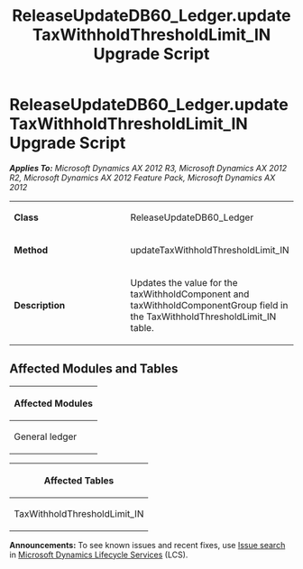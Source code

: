﻿---
title: ReleaseUpdateDB60_Ledger.updateTaxWithholdThresholdLimit_IN Upgrade Script
TOCTitle: ReleaseUpdateDB60_Ledger.updateTaxWithholdThresholdLimit_IN Upgrade Script
ms:assetid: 1e117591-e234-838b-5c1b-03aa6216c4cf
ms:mtpsurl: https://msdn.microsoft.com/en-us/library/JJ684830(v=AX.60)
ms:contentKeyID: 49707033
ms.date: 05/18/2015
mtps_version: v=AX.60
---

# ReleaseUpdateDB60\_Ledger.updateTaxWithholdThresholdLimit\_IN Upgrade Script 


_**Applies To:** Microsoft Dynamics AX 2012 R3, Microsoft Dynamics AX 2012 R2, Microsoft Dynamics AX 2012 Feature Pack, Microsoft Dynamics AX 2012_

<table>
<colgroup>
<col style="width: 50%" />
<col style="width: 50%" />
</colgroup>
<tbody>
<tr class="odd">
<td><p><strong>Class</strong></p></td>
<td><p>ReleaseUpdateDB60_Ledger</p></td>
</tr>
<tr class="even">
<td><p><strong>Method</strong></p></td>
<td><p>updateTaxWithholdThresholdLimit_IN</p></td>
</tr>
<tr class="odd">
<td><p><strong>Description</strong></p></td>
<td><p>Updates the value for the taxWithholdComponent and taxWithholdComponentGroup field in the TaxWithholdThresholdLimit_IN table.</p></td>
</tr>
</tbody>
</table>


## Affected Modules and Tables

<table>
<colgroup>
<col style="width: 100%" />
</colgroup>
<thead>
<tr class="header">
<th><p>Affected Modules</p></th>
</tr>
</thead>
<tbody>
<tr class="odd">
<td><p>General ledger</p></td>
</tr>
</tbody>
</table>


<table>
<colgroup>
<col style="width: 100%" />
</colgroup>
<thead>
<tr class="header">
<th><p>Affected Tables</p></th>
</tr>
</thead>
<tbody>
<tr class="odd">
<td><p>TaxWithholdThresholdLimit_IN</p></td>
</tr>
</tbody>
</table>

  
**Announcements:** To see known issues and recent fixes, use [Issue search](http://go.microsoft.com/fwlink/?linkid=389258) in [Microsoft Dynamics Lifecycle Services](http://go.microsoft.com/fwlink/?linkid=306505) (LCS).

